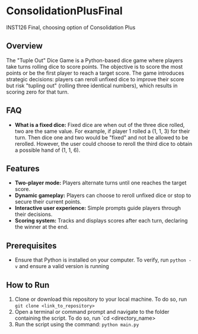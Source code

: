 # ConsolidationPlusFinal
INST126 Final, choosing option of Consolidation Plus

## Overview
The "Tuple Out" Dice Game is a Python-based dice game where players take turns rolling dice to score points. 
The objective is to score the most points or be the first player to reach a target score. 
The game introduces strategic decisions: players can reroll unfixed dice to improve their score but risk "tupling out" (rolling three identical numbers), 
which results in scoring zero for that turn.

## FAQ
- **What is a fixed dice:** Fixed dice are when out of the three dice rolled, two are the same value. For example, if player 1 rolled
a (1, 1, 3) for their turn. Then dice one and two would be "fixed" and not be allowed to be rerolled. However, the user could choose to
reroll the third dice to obtain a possible hand of (1, 1, 6).

## Features
- **Two-player mode:** Players alternate turns until one reaches the target score.
- **Dynamic gameplay:** Players can choose to reroll unfixed dice or stop to secure their current points.
- **Interactive user experience:** Simple prompts guide players through their decisions.
- **Scoring system:** Tracks and displays scores after each turn, declaring the winner at the end.

## Prerequisites
- Ensure that Python is installed on your computer.
  To verify, run `python -v` and ensure a valid version is running

## How to Run
1. Clone or download this repository to your local machine.
   To do so, run `git clone <link_to_repository>`
2. Open a terminal or command prompt and navigate to the folder containing the script.
   To do so, run `cd <directory_name>
3. Run the script using the command:
   `python main.py`
